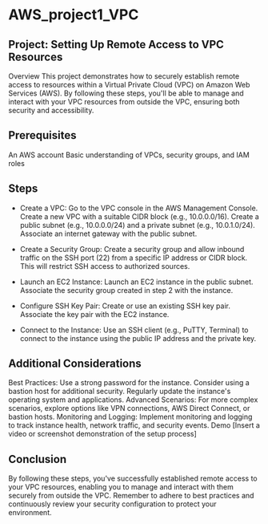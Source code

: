 # AWS_project1_VPC
## Project: Setting Up Remote Access to VPC Resources
Overview
This project demonstrates how to securely establish remote access to resources within a Virtual Private Cloud (VPC) on Amazon Web Services (AWS). By following these steps, you'll be able to manage and interact with your VPC resources from outside the VPC, ensuring both security and accessibility.

## Prerequisites
An AWS account
Basic understanding of VPCs, security groups, and IAM roles
## Steps
- Create a VPC:
Go to the VPC console in the AWS Management Console.
Create a new VPC with a suitable CIDR block (e.g., 10.0.0.0/16).
Create a public subnet (e.g., 10.0.0.0/24) and a private subnet (e.g., 10.0.1.0/24).
Associate an internet gateway with the public subnet.

- Create a Security Group:
Create a security group and allow inbound traffic on the SSH port (22) from a specific IP address or CIDR block. This will restrict SSH access to authorized sources.

- Launch an EC2 Instance:
Launch an EC2 instance in the public subnet.
Associate the security group created in step 2 with the instance.

- Configure SSH Key Pair:
Create or use an existing SSH key pair.
Associate the key pair with the EC2 instance.

- Connect to the Instance:
Use an SSH client (e.g., PuTTY, Terminal) to connect to the instance using the public IP address and the private key.

## Additional Considerations
Best Practices:
Use a strong password for the instance.
Consider using a bastion host for additional security.
Regularly update the instance's operating system and applications.
Advanced Scenarios:
For more complex scenarios, explore options like VPN connections, AWS Direct Connect, or bastion hosts.
Monitoring and Logging:
Implement monitoring and logging to track instance health, network traffic, and security events.
Demo
[Insert a video or screenshot demonstration of the setup process]

## Conclusion
By following these steps, you've successfully established remote access to your VPC resources, enabling you to manage and interact with them securely from outside the VPC. Remember to adhere to best practices and continuously review your security configuration to protect your environment.
